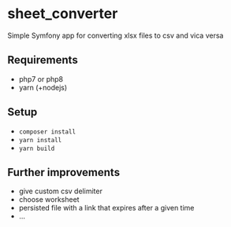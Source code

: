 # sheet_converter
Simple Symfony app for converting xlsx files to csv and vica versa

## Requirements
- php7 or php8
- yarn (+nodejs)

## Setup
- `composer install`
- `yarn install`
- `yarn build`

## Further improvements
- give custom csv delimiter
- choose worksheet
- persisted file with a link that expires after a given time
- ...
